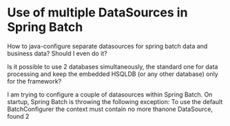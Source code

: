 Use of multiple DataSources in Spring Batch
==============================================

How to java-configure separate datasources for spring batch data and business data? 
Should I even do it?

Is it possible to use 2 databases simultaneously, 
the standard one for data processing and keep the embedded HSQLDB (or any other database) 
only for the framework?
 
I am trying to configure a couple of datasources within Spring Batch. 
On startup, Spring Batch is throwing the following exception:
    To use the default BatchConfigurer the context must contain no more thanone DataSource, found 2
    